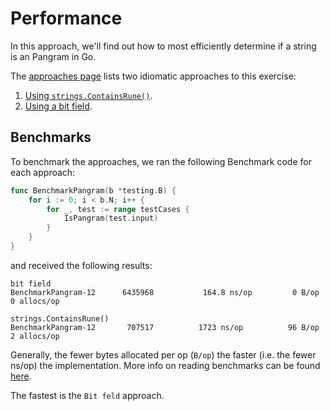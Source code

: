 # Performance

In this approach, we'll find out how to most efficiently determine if a string is an Pangram in Go.

The [approaches page][approaches] lists two idiomatic approaches to this exercise:

1. [Using `strings.ContainsRune()`][approach-strings-containsrune].
2. [Using a bit field][approach-bitfield].

## Benchmarks

To benchmark the approaches, we ran the following Benchmark code for each approach:

```go
func BenchmarkPangram(b *testing.B) {
	for i := 0; i < b.N; i++ {
		for _, test := range testCases {
			IsPangram(test.input)
		}
	}
}
```

and received the following results:

```
bit field
BenchmarkPangram-12    	 6435968	       164.8 ns/op	       0 B/op	       0 allocs/op

strings.ContainsRune()
BenchmarkPangram-12    	  707517	      1723 ns/op	      96 B/op	       2 allocs/op
```

Generally, the fewer bytes allocated per op (`B/op`) the faster (i.e. the fewer ns/op) the implementation.
More info on reading benchmarks can be found [here][benchmark].

The fastest is the `Bit feld` approach.

[approaches]: https://exercism.org/tracks/go/exercises/pangram/approaches
[approach-strings-containsrune]: https://exercism.org/tracks/go/exercises/pangram/approaches/strings-containsrune
[approach-bitfield]: https://exercism.org/tracks/go/exercises/pangram/approaches/bitfield
[benchmark]: https://www.mikenewswanger.com/posts/2018/benchmarking-in-go/
[ascii]: https://www.asciitable.com/
